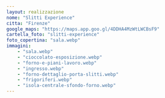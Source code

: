 ```yaml
---
layout: realizzazione
nome: "Slitti Experience"
citta: "Firenze"
google_maps: "https://maps.app.goo.gl/4DDHA4MzWtLWCBsF9"
cartella_foto: "slitti-experience"
foto_copertina: "sala.webp"
immagini:
    - "sala.webp"
    - "cioccolato-esposizione.webp"
    - "forno-e-piani-lavoro.webp"
    - "ingresso.webp"
    - "forno-dettaglio-porta-slitti.webp"
    - "frigoriferi.webp"
    - "isola-centrale-sfondo-forno.webp"
---
```


